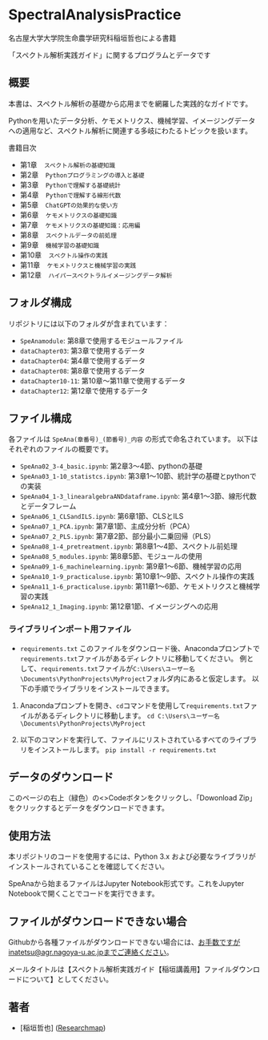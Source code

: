 # SpectralAnalysisPractice
名古屋大学大学院生命農学研究科稲垣哲也による書籍

「スペクトル解析実践ガイド」に関するプログラムとデータです

## 概要
本書は、スペクトル解析の基礎から応用までを網羅した実践的なガイドです。

Pythonを用いたデータ分析、ケモメトリクス、機械学習、イメージングデータへの適用など、スペクトル解析に関連する多岐にわたるトピックを扱います。

書籍目次
- 第1章　`スペクトル解析の基礎知識`
- 第2章　`Pythonプログラミングの導入と基礎`
- 第3章　`Pythonで理解する基礎統計`
- 第4章　`Pythonで理解する線形代数`
- 第5章　`ChatGPTの効果的な使い方`
- 第6章　`ケモメトリクスの基礎知識`
- 第7章　`ケモメトリクスの基礎知識：応用編`
- 第8章　`スペクトルデータの前処理`
- 第9章　`機械学習の基礎知識`
- 第10章　`スペクトル操作の実践`
- 第11章　`ケモメトリクスと機械学習の実践`
- 第12章　`ハイパースペクトラルイメージングデータ解析`
 
## フォルダ構成
リポジトリには以下のフォルダが含まれています：

- `SpeAnamodule`: 第8章で使用するモジュールファイル
- `dataChapter03`: 第3章で使用するデータ
- `dataChapter04`: 第4章で使用するデータ
- `dataChapter08`: 第8章で使用するデータ
- `dataChapter10-11`: 第10章～第11章で使用するデータ
- `dataChapter12`: 第12章で使用するデータ

## ファイル構成
各ファイルは `SpeAna(章番号)_(節番号)_内容` の形式で命名されています。
以下はそれぞれのファイルの概要です。

- `SpeAna02_3-4_basic.ipynb`: 第2章3～4節、pythonの基礎
- `SpeAna03_1-10_statistcs.ipynb`: 第3章1～10節、統計学の基礎とpythonでの実装
- `SpeAna04_1-3_linearalgebraANDdataframe.ipynb`: 第4章1～3節、線形代数とデータフレーム
- `SpeAna06_1_CLSandILS.ipynb`: 第6章1節、CLSとILS
- `SpeAna07_1_PCA.ipynb`: 第7章1節、主成分分析（PCA）
- `SpeAna07_2_PLS.ipynb`: 第7章2節、部分最小二乗回帰（PLS）
- `SpeAna08_1-4_pretreatment.ipynb`: 第8章1～4節、スペクトル前処理
- `SpeAna08_5_modules.ipynb`: 第8章5節、モジュールの使用
- `SpeAna09_1-6_machinelearning.ipynb`: 第9章1～6節、機械学習の応用
- `SpeAna10_1-9_practicaluse.ipynb`: 第10章1～9節、スペクトル操作の実践
- `SpeAna11_1-6_practicaluse.ipynb`: 第11章1～6節、ケモメトリクスと機械学習の実践
- `SpeAna12_1_Imaging.ipynb`: 第12章1節、イメージングへの応用



### ライブラリインポート用ファイル
- `requirements.txt`
このファイルをダウンロード後、Anacondaプロンプトで`requirements.txt`ファイルがあるディレクトリに移動してください。
例として、`requirements.txt`ファイルが`C:\Users\ユーザー名\Documents\PythonProjects\MyProject`フォルダ内にあると仮定します。
以下の手順でライブラリをインストールできます。

1. Anacondaプロンプトを開き、`cd`コマンドを使用して`requirements.txt`ファイルがあるディレクトリに移動します。
`cd C:\Users\ユーザー名\Documents\PythonProjects\MyProject`


2. 以下のコマンドを実行して、ファイルにリストされているすべてのライブラリをインストールします。
`pip install -r requirements.txt`

## データのダウンロード
このページの右上（緑色）の<>Codeボタンをクリックし、「Dowonload Zip」をクリックするとデータをダウンロードできます。


## 使用方法
本リポジトリのコードを使用するには、Python 3.x および必要なライブラリがインストールされていることを確認してください。

SpeAnaから始まるファイルはJupyter Notebook形式です。これをJupyter Notebookで開くことでコードを実行できます。

## ファイルがダウンロードできない場合
Githubから各種ファイルがダウンロードできない場合には、お手数ですがinatetsu@agr.nagoya-u.ac.jpまでご連絡ください。

メールタイトルは【スペクトル解析実践ガイド【稲垣講義用】ファイルダウンロードについて】としてください。


## 著者
- [稲垣哲也] ([Researchmap](https://researchmap.jp/inatetsu25/))
